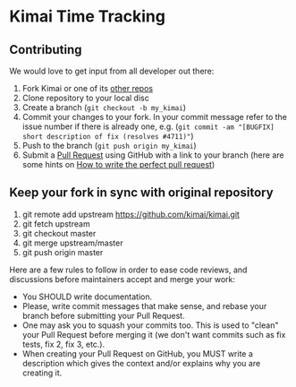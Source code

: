 Kimai Time Tracking
===================

## Contributing

We would love to get input from all developer out there:

1. Fork Kimai or one of its [other repos][1]
2. Clone repository to your local disc
3. Create a branch (`git checkout -b my_kimai`)
4. Commit your changes to your fork. In your commit message refer to the issue number if there is already one, e.g. (`git commit -am "[BUGFIX] short description of fix (resolves #4711)"`)
5. Push to the branch (`git push origin my_kimai`)
6. Submit a [Pull Request][2] using GitHub with a link to your branch (here are some hints on [How to write the perfect pull request](https://github.com/blog/1943-how-to-write-the-perfect-pull-request))

## Keep your fork in sync with original repository

1. git remote add upstream https://github.com/kimai/kimai.git
2. git fetch upstream
3. git checkout master
4. git merge upstream/master
5. git push origin master

Here are a few rules to follow in order to ease code reviews, and discussions before maintainers accept and merge your work:

* You SHOULD write documentation.
* Please, write commit messages that make sense, and rebase your branch before submitting your Pull Request.
* One may ask you to squash your commits too. This is used to "clean" your Pull Request before merging it (we don't want commits such as fix tests, fix 2, fix 3, etc.).
* When creating your Pull Request on GitHub, you MUST write a description which gives the context and/or explains why you are creating it.

[1]: https://github.com/kimai
[2]: https://github.com/kimai/kimai/pulls
